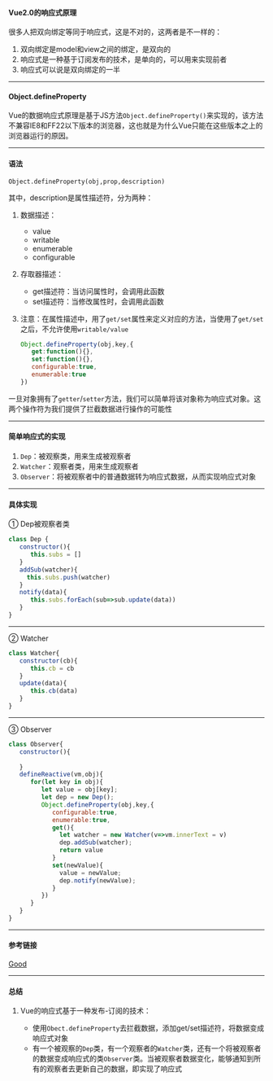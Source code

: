 #### Vue2.0的响应式原理

很多人把双向绑定等同于响应式，这是不对的，这两者是不一样的：

1. 双向绑定是model和view之间的绑定，是双向的
2. 响应式是一种基于订阅发布的技术，是单向的，可以用来实现前者
3. 响应式可以说是双向绑定的一半

---

#### Object.defineProperty

Vue的数据响应式原理是基于JS方法`Object.defineProperty()`来实现的，该方法不兼容IE8和FF22以下版本的浏览器，这也就是为什么Vue只能在这些版本之上的浏览器运行的原因。

---

#### 语法

`Object.defineProperty(obj,prop,description)`

其中，description是属性描述符，分为两种：

1. 数据描述：

   + value
   + writable
   + enumerable
   + configurable

2. 存取器描述：

   + get描述符：当访问属性时，会调用此函数
   + set描述符：当修改属性时，会调用此函数

3. 注意：在属性描述中，用了`get/set`属性来定义对应的方法，当使用了`get/set`之后，不允许使用`writable/value`

   ```javascript
   Object.defineProperty(obj,key,{
      get:function(){},
      set:function(){},
      configurable:true,
      enumerable:true
   })
   ```

   

一旦对象拥有了`getter`/`setter`方法，我们可以简单将该对象称为响应式对象。这两个操作符为我们提供了拦截数据进行操作的可能性

---

#### 简单响应式的实现

1. `Dep`：被观察类，用来生成被观察者
2. `Watcher`：观察者类，用来生成观察者
3. `Observer`：将被观察者中的普通数据转为响应式数据，从而实现响应式对象

---

#### 具体实现

① Dep被观察者类

```javascript
class Dep {
   constructor(){
      this.subs = [] 
   } 
   addSub(watcher){
     this.subs.push(watcher)  
   } 
   notify(data){
      this.subs.forEach(sub=>sub.update(data)) 
   } 
}
```

---

② Watcher

```javascript
class Watcher{
   constructor(cb){
      this.cb = cb 
   } 
   update(data){
      this.cb(data) 
   }
}
```

---

③ Observer

```javascript
class Observer{
   constructor(){
       
   }
   defineReactive(vm,obj){
      for(let key in obj){
         let value = obj[key];
         let dep = new Dep();
         Object.defineProperty(obj,key,{
            configurable:true,
            enumerable:true,
            get(){
              let watcher = new Watcher(v=>vm.innerText = v) 
              dep.addSub(watcher);
              return value  
            }
            set(newValue){
              value = newValue;
              dep.notify(newValue);
            } 
         }) 
      } 
   }
}
```

---

#### 参考链接

[Good](https://segmentfault.com/a/1190000038921922)

---

#### 总结

1. Vue的响应式基于一种发布-订阅的技术：

   + 使用`Obect.defineProperty`去拦截数据，添加get/set描述符，将数据变成响应式对象
   + 有一个被观察的`Dep`类，有一个观察者的`Watcher`类，还有一个将被观察者的数据变成响应式的类`Observer`类。当被观察者数据变化，能够通知到所有的观察者去更新自己的数据，即实现了响应式

   































